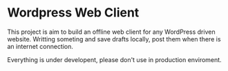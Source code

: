 # Wordpress Web Client
This project is aim to build an offline web client for any WordPress driven website.
Writting someting and save drafts locally, post them when there is an internet connection.

Everything is under developent, please don't use in production enviroment.
